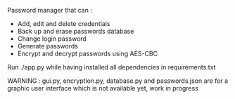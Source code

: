 Password manager that can :
- Add, edit and delete credentials
- Back up and erase passwords database
- Change login password
- Generate passwords
- Encrypt and decrypt passwords using AES-CBC

Run ./app.py while having installed all dependencies in requirements.txt

WARNING : gui.py, encryption.py, database.py and passwords.json are for a graphic user interface which is not available yet, work in progress

